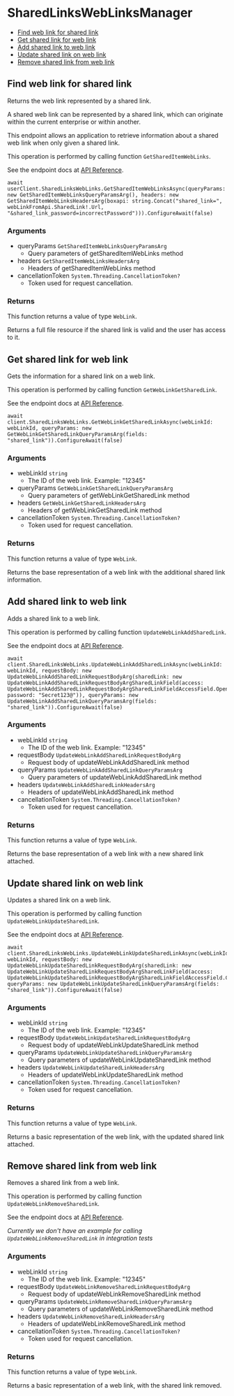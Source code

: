 # SharedLinksWebLinksManager


- [Find web link for shared link](#find-web-link-for-shared-link)
- [Get shared link for web link](#get-shared-link-for-web-link)
- [Add shared link to web link](#add-shared-link-to-web-link)
- [Update shared link on web link](#update-shared-link-on-web-link)
- [Remove shared link from web link](#remove-shared-link-from-web-link)

## Find web link for shared link

Returns the web link represented by a shared link.

A shared web link can be represented by a shared link,
which can originate within the current enterprise or within another.

This endpoint allows an application to retrieve information about a
shared web link when only given a shared link.

This operation is performed by calling function `GetSharedItemWebLinks`.

See the endpoint docs at
[API Reference](https://developer.box.com/reference/get-shared-items-web-links/).

<!-- sample get_shared_items#web_links -->
```
await userClient.SharedLinksWebLinks.GetSharedItemWebLinksAsync(queryParams: new GetSharedItemWebLinksQueryParamsArg(), headers: new GetSharedItemWebLinksHeadersArg(boxapi: string.Concat("shared_link=", webLinkFromApi.SharedLink!.Url, "&shared_link_password=incorrectPassword"))).ConfigureAwait(false)
```

### Arguments

- queryParams `GetSharedItemWebLinksQueryParamsArg`
  - Query parameters of getSharedItemWebLinks method
- headers `GetSharedItemWebLinksHeadersArg`
  - Headers of getSharedItemWebLinks method
- cancellationToken `System.Threading.CancellationToken?`
  - Token used for request cancellation.


### Returns

This function returns a value of type `WebLink`.

Returns a full file resource if the shared link is valid and
the user has access to it.


## Get shared link for web link

Gets the information for a shared link on a web link.

This operation is performed by calling function `GetWebLinkGetSharedLink`.

See the endpoint docs at
[API Reference](https://developer.box.com/reference/get-web-links-id-get-shared-link/).

<!-- sample get_web_links_id#get_shared_link -->
```
await client.SharedLinksWebLinks.GetWebLinkGetSharedLinkAsync(webLinkId: webLinkId, queryParams: new GetWebLinkGetSharedLinkQueryParamsArg(fields: "shared_link")).ConfigureAwait(false)
```

### Arguments

- webLinkId `string`
  - The ID of the web link. Example: "12345"
- queryParams `GetWebLinkGetSharedLinkQueryParamsArg`
  - Query parameters of getWebLinkGetSharedLink method
- headers `GetWebLinkGetSharedLinkHeadersArg`
  - Headers of getWebLinkGetSharedLink method
- cancellationToken `System.Threading.CancellationToken?`
  - Token used for request cancellation.


### Returns

This function returns a value of type `WebLink`.

Returns the base representation of a web link with the
additional shared link information.


## Add shared link to web link

Adds a shared link to a web link.

This operation is performed by calling function `UpdateWebLinkAddSharedLink`.

See the endpoint docs at
[API Reference](https://developer.box.com/reference/put-web-links-id-add-shared-link/).

<!-- sample put_web_links_id#add_shared_link -->
```
await client.SharedLinksWebLinks.UpdateWebLinkAddSharedLinkAsync(webLinkId: webLinkId, requestBody: new UpdateWebLinkAddSharedLinkRequestBodyArg(sharedLink: new UpdateWebLinkAddSharedLinkRequestBodyArgSharedLinkField(access: UpdateWebLinkAddSharedLinkRequestBodyArgSharedLinkFieldAccessField.Open, password: "Secret123@")), queryParams: new UpdateWebLinkAddSharedLinkQueryParamsArg(fields: "shared_link")).ConfigureAwait(false)
```

### Arguments

- webLinkId `string`
  - The ID of the web link. Example: "12345"
- requestBody `UpdateWebLinkAddSharedLinkRequestBodyArg`
  - Request body of updateWebLinkAddSharedLink method
- queryParams `UpdateWebLinkAddSharedLinkQueryParamsArg`
  - Query parameters of updateWebLinkAddSharedLink method
- headers `UpdateWebLinkAddSharedLinkHeadersArg`
  - Headers of updateWebLinkAddSharedLink method
- cancellationToken `System.Threading.CancellationToken?`
  - Token used for request cancellation.


### Returns

This function returns a value of type `WebLink`.

Returns the base representation of a web link with a new shared
link attached.


## Update shared link on web link

Updates a shared link on a web link.

This operation is performed by calling function `UpdateWebLinkUpdateSharedLink`.

See the endpoint docs at
[API Reference](https://developer.box.com/reference/put-web-links-id-update-shared-link/).

<!-- sample put_web_links_id#update_shared_link -->
```
await client.SharedLinksWebLinks.UpdateWebLinkUpdateSharedLinkAsync(webLinkId: webLinkId, requestBody: new UpdateWebLinkUpdateSharedLinkRequestBodyArg(sharedLink: new UpdateWebLinkUpdateSharedLinkRequestBodyArgSharedLinkField(access: UpdateWebLinkUpdateSharedLinkRequestBodyArgSharedLinkFieldAccessField.Collaborators)), queryParams: new UpdateWebLinkUpdateSharedLinkQueryParamsArg(fields: "shared_link")).ConfigureAwait(false)
```

### Arguments

- webLinkId `string`
  - The ID of the web link. Example: "12345"
- requestBody `UpdateWebLinkUpdateSharedLinkRequestBodyArg`
  - Request body of updateWebLinkUpdateSharedLink method
- queryParams `UpdateWebLinkUpdateSharedLinkQueryParamsArg`
  - Query parameters of updateWebLinkUpdateSharedLink method
- headers `UpdateWebLinkUpdateSharedLinkHeadersArg`
  - Headers of updateWebLinkUpdateSharedLink method
- cancellationToken `System.Threading.CancellationToken?`
  - Token used for request cancellation.


### Returns

This function returns a value of type `WebLink`.

Returns a basic representation of the web link, with the updated shared
link attached.


## Remove shared link from web link

Removes a shared link from a web link.

This operation is performed by calling function `UpdateWebLinkRemoveSharedLink`.

See the endpoint docs at
[API Reference](https://developer.box.com/reference/put-web-links-id-remove-shared-link/).

*Currently we don't have an example for calling `UpdateWebLinkRemoveSharedLink` in integration tests*

### Arguments

- webLinkId `string`
  - The ID of the web link. Example: "12345"
- requestBody `UpdateWebLinkRemoveSharedLinkRequestBodyArg`
  - Request body of updateWebLinkRemoveSharedLink method
- queryParams `UpdateWebLinkRemoveSharedLinkQueryParamsArg`
  - Query parameters of updateWebLinkRemoveSharedLink method
- headers `UpdateWebLinkRemoveSharedLinkHeadersArg`
  - Headers of updateWebLinkRemoveSharedLink method
- cancellationToken `System.Threading.CancellationToken?`
  - Token used for request cancellation.


### Returns

This function returns a value of type `WebLink`.

Returns a basic representation of a web link, with the
shared link removed.



